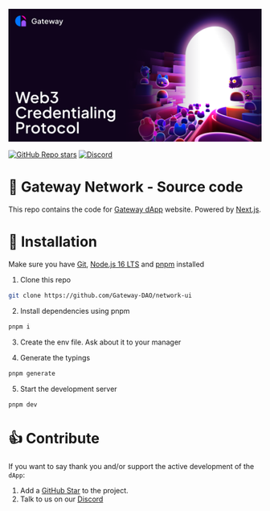 ![Gateway Network - Web3 Private Data Protocol](/public/social.png)

<a href="https://github.com/Gateway-DAO/network/stargazers"><img alt="GitHub Repo stars" src="https://img.shields.io/github/stars/Gateway-DAO/network?style=flat-square"></a>
<a href="https://discord.gg/tgt3KjcHGs"><img alt="Discord" src="https://img.shields.io/discord/898513755456036925?style=flat-square&label=discord"></a>

# 🚪 Gateway Network - Source code

This repo contains the code for [Gateway dApp](https://gateway.network) website. Powered by [Next.js](https://nextjs.org).

# 🔧 Installation

Make sure you have [Git](https://git-scm.com/), [Node.js 16 LTS](https://nodejs.org/) and [pnpm](https://pnpm.io/) installed

1. Clone this repo

```sh
git clone https://github.com/Gateway-DAO/network-ui
```

2. Install dependencies using pnpm

```sh
pnpm i
```

3. Create the env file. Ask about it to your manager

4. Generate the typings

```sh
pnpm generate
```

5. Start the development server

```sh
pnpm dev
```

# 👍 Contribute

If you want to say thank you and/or support the active development of the `dApp`:

1. Add a [GitHub Star](https://github.com/Gateway-DAO/network-ui/stargazers) to the project.
2. Talk to us on our [Discord](https://discord.gg/tgt3KjcHGs)
